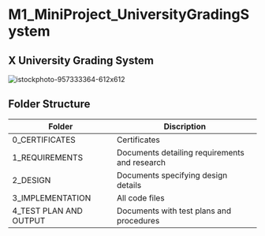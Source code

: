 # M1_MiniProject_UniversityGradingSystem
 
 
 ##  X University Grading System
![istockphoto-957333364-612x612](https://user-images.githubusercontent.com/46382398/153377328-84fadd7d-d85d-4b18-857b-c4d449e81900.jpg)


## Folder Structure

| Folder   | Discription |
| ------------- | ------------- |
| 0_CERTIFICATES | Certificates  |
| 1_REQUIREMENTS  | Documents detailing requirements and research  |
| 2_DESIGN | Documents specifying design details |
| 3_IMPLEMENTATION | All code files |
| 4_TEST PLAN AND OUTPUT | Documents with test plans and procedures |


